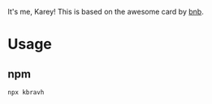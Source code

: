 It's me, Karey! This is based on the awesome card by [bnb](https://github.com/bnb/bitandbang).

# Usage

## npm
```
npx kbravh
```
